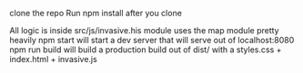 clone the repo
Run npm install after you clone

All logic is inside src/js/invasive.his module uses the map module pretty heavily
npm start will start a dev server that will serve out of localhost:8080
npm run build will build a production build out of dist/ with a styles.css + index.html + invasive.js
